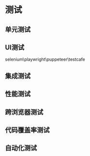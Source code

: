 # 测试

## 单元测试

## UI测试

selenium\playwright\puppeteer\testcafe

## 集成测试

## 性能测试

## 跨浏览器测试

## 代码覆盖率测试

## 自动化测试